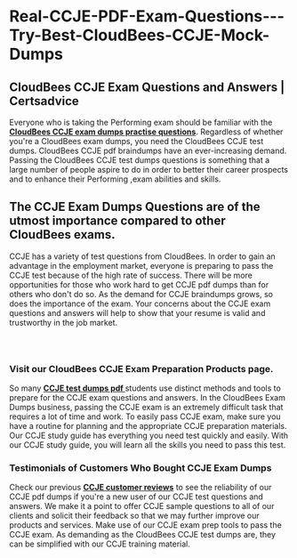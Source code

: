 # Real-CCJE-PDF-Exam-Questions---Try-Best-CloudBees-CCJE-Mock-Dumps
<h2><strong>CloudBees CCJE Exam Questions and Answers | Certsadvice</strong></h2> <p>Everyone who is taking the Performing exam should be familiar with the <a href="http://www.certsadvice.com/cloudbees/ccje-practice-questions"><strong>CloudBees CCJE exam dumps practise questions</strong></a>. Regardless of whether you&#39;re a CloudBees exam dumps, you need the CloudBees CCJE test dumps. CloudBees CCJE pdf braindumps have an ever-increasing demand. Passing the CloudBees CCJE test dumps questions is something that a large number of people aspire to do in order to better their career prospects and to enhance their Performing ,exam abilities and skills.</p> <h2><strong>The CCJE Exam Dumps Questions are of the utmost importance compared to other CloudBees exams.</strong></h2> <p>CCJE has a variety of test questions from CloudBees. In order to gain an advantage in the employment market, everyone is preparing to pass the CCJE test because of the high rate of success. There will be more opportunities for those who work hard to get CCJE pdf dumps than for others who don&#39;t do so. As the demand for CCJE braindumps grows, so does the importance of the exam. Your concerns about the CCJE exam questions and answers will help to show that your resume is valid and trustworthy in the job market.</p> <p><a href="http://www.certsadvice.com/cloudbees/ccje-practice-questions" style="display: block; padding: 1em 0; text-align: center; "><img alt="" src="https://1.bp.blogspot.com/-RUOr8Wn-CRk/YUYAxC8kcHI/AAAAAAAAAnw/F7BbdI3tw8QDj5z8iX0vQAioQzKiUxduwCLcBGAsYHQ/s0/unnamed.jpg" /></a></p> <h3><strong>Visit our CloudBees CCJE Exam Preparation Products page.</strong></h3> <p>So many <a href="http://www.certsadvice.com/cloudbees/ccje-practice-questions"><strong>CCJE test dumps pdf </strong></a>students use distinct methods and tools to prepare for the CCJE exam questions and answers. In the CloudBees Exam Dumps business, passing the CCJE exam is an extremely difficult task that requires a lot of time and work. To easily pass CCJE exam, make sure you have a routine for planning and the appropriate CCJE preparation materials. Our CCJE study guide has everything you need test quickly and easily. With our CCJE study guide, you will learn all the skills you need to pass this test.</p> <h3><strong>Testimonials of Customers Who Bought CCJE Exam Dumps</strong></h3> <p>Check our previous <a href="http://www.certsadvice.com/cloudbees/ccje-practice-questions"><strong>CCJE customer reviews</strong></a> to see the reliability of our CCJE pdf dumps if you&#39;re a new user of our CCJE test questions and answers. We make it a point to offer CCJE sample questions to all of our clients and solicit their feedback so that we may further improve our products and services. Make use of our CCJE exam prep tools to pass the CCJE exam. As demanding as the CloudBees CCJE test dumps are, they can be simplified with our CCJE training material.</p>
